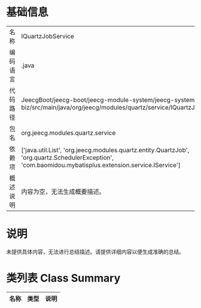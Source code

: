 # 基础信息

|      |      |
|------|------|
| 名称 | IQuartzJobService |
| 编码语言 | .java |
| 代码路径 | JeecgBoot/jeecg-boot/jeecg-module-system/jeecg-system-biz/src/main/java/org/jeecg/modules/quartz/service/IQuartzJobService.java |
| 包名 | org.jeecg.modules.quartz.service |
| 依赖项 | ['java.util.List', 'org.jeecg.modules.quartz.entity.QuartzJob', 'org.quartz.SchedulerException', 'com.baomidou.mybatisplus.extension.service.IService'] |
| 概述说明 | 内容为空，无法生成概要描述。 |

# 说明

未提供具体内容，无法进行总结描述。请提供详细内容以便生成准确的总结。

# 类列表 Class Summary

| 名称   | 类型  | 说明 |
|-------|------|-------------|





